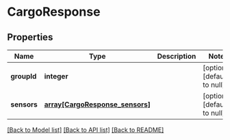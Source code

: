 # CargoResponse

## Properties
Name | Type | Description | Notes
------------ | ------------- | ------------- | -------------
**groupId** | **integer** |  | [optional] [default to null]
**sensors** | [**array[CargoResponse_sensors]**](CargoResponse_sensors.md) |  | [optional] [default to null]

[[Back to Model list]](../README.md#documentation-for-models) [[Back to API list]](../README.md#documentation-for-api-endpoints) [[Back to README]](../README.md)


